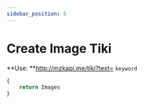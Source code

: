```yaml
---
sidebar_position: 5
---
```

# Create Image Tiki


**Use: **http://mzkapi.me/tiki?text= `keyword`

```jsx title="http://mzkapi.me/tiki?text=Lục Phá Đá"
{
    return Images
}
```